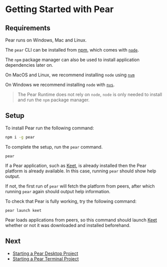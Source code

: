 # Getting Started with Pear

## Requirements

Pear runs on Windows, Mac and Linux.

The `pear` CLI can be installed from [npm](https://www.npmjs.com/), which comes with [`node`](https://nodejs.org/en/about). 

The `npm` package manager can also be used to install application dependencies later on.

On MacOS and Linux, we recommend installing `node` using [`nvm`](https://github.com/nvm-sh/nvm#installing-and-updating)

On Windows we recommend installing `node` with [`nvs`](https://github.com/jasongin/nvs#setup).

> The Pear Runtime does not rely on `node`, `node` is only needed to install and run the `npm` package manager.

## Setup

To install Pear run the following command:

```sh
npm i -g pear
```

To complete the setup, run the `pear` command.

```
pear
```

If a Pear application, such as [Keet](https://keet.io), is already installed then the Pear platform is already available. In this case, running `pear` should show help output.
 
If not, the first run of `pear` will fetch the platform from peers, after which running `pear` again should output help information.

To check that Pear is fully working, try the following command:

```
pear launch keet
```

Pear loads applications from peers, so this command should launch [Keet](https://keet.io) whether or not it was downloaded and installed beforehand.


## Next

* [Starting a Pear Desktop Project](./starting-a-pear-desktop-project.md)
* [Starting a Pear Terminal Project](./starting-a-pear-terminal-project.md)